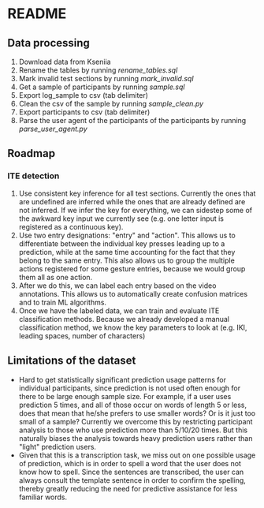 # README

## Data processing
1. Download data from Kseniia
1. Rename the tables by running *rename_tables.sql*
1. Mark invalid test sections by running *mark_invalid.sql*
1. Get a sample of participants by running *sample.sql*
1. Export log_sample to csv (tab delimiter)
1. Clean the csv of the sample by running *sample_clean.py*
1. Export participants to csv (tab delimiter)
1. Parse the user agent of the participants of the participants by running *parse_user_agent.py*


## Roadmap
### ITE detection
1. Use consistent key inference for all test sections. Currently the ones that are undefined are inferred while the ones that are already defined are not inferred. If we infer the key for everything, we can sidestep some of the awkward key input we currently see (e.g. one letter input is registered as a continuous key).
1. Use two entry designations: "entry" and "action". This allows us to differentiate between the individual key presses leading up to a prediction, while at the same time accounting for the fact that they belong to the same entry. This also allows us to group the multiple actions registered for some gesture entries, because we would group them all as one action.
1. After we do this, we can label each entry based on the video annotations. This allows us to automatically create confusion matrices and to train ML algorithms.
1. Once we have the labeled data, we can train and evaluate ITE classification methods. Because we already developed a manual classification method, we know the key parameters to look at (e.g. IKI, leading spaces, number of characters)

## Limitations of the dataset
* Hard to get statistically significant prediction usage patterns for individual participants, since prediction is not used often enough for there to be large enough sample size. For example, if a user uses prediction 5 times, and all of those occur on words of length 5 or less, does that mean that he/she prefers to use smaller words? Or is it just too small of a sample? Currently we overcome this by restricting participant analysis to those who use prediction more than 5/10/20 times. But this naturally biases the analysis towards heavy prediction users rather than "light" prediction users.
* Given that this is a transcription task, we miss out on one possible usage of prediction, which is in order to spell a word that the user does not know how to spell. Since the sentences are transcribed, the user can always consult the template sentence in order to confirm the spelling, thereby greatly reducing the need for predictive assistance for less familiar words.
